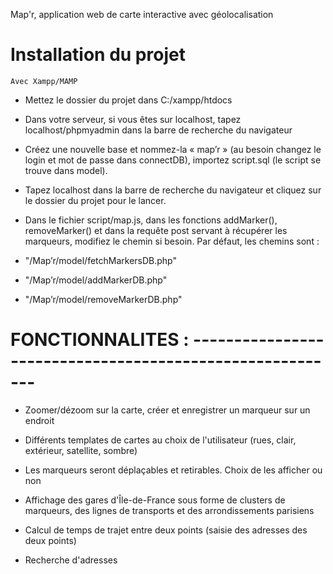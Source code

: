 Map'r, application web de carte interactive avec géolocalisation

# Installation du projet

    Avec Xampp/MAMP

- Mettez le dossier du projet dans C:/xampp/htdocs

- Dans votre serveur, si vous êtes sur localhost, tapez localhost/phpmyadmin dans la barre de recherche du navigateur

- Créez une nouvelle base et nommez-la « map’r » (au besoin changez le login et mot de passe dans connectDB), importez script.sql
(le script se trouve dans model).

- Tapez localhost dans la barre de recherche du navigateur et cliquez sur le dossier du projet pour le lancer.

- Dans le fichier script/map.js, dans les fonctions addMarker(), removeMarker() et dans la requête post servant à récupérer les marqueurs,
modifiez le chemin si besoin.
Par défaut, les chemins sont :
- "/Map’r/model/fetchMarkersDB.php"
- "/Map’r/model/addMarkerDB.php"
- "/Map’r/model/removeMarkerDB.php"


# FONCTIONNALITES : ---------------------------------------------------------

- Zoomer/dézoom sur la carte, créer et enregistrer un marqueur sur un endroit

- Différents templates de cartes au choix de l'utilisateur (rues, clair, extérieur, satellite, sombre)

- Les marqueurs seront déplaçables et retirables. Choix de les afficher ou non

- Affichage des gares d'Île-de-France sous forme de clusters de marqueurs, des lignes de transports et des arrondissements parisiens

- Calcul de temps de trajet entre deux points (saisie des adresses des deux points)

- Recherche d'adresses